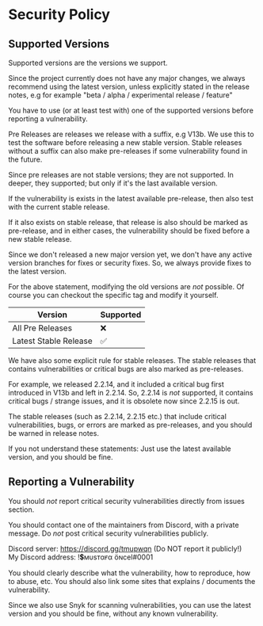 # Security Policy

## Supported Versions

Supported versions are the versions we support.

Since the project currently does not have any major changes, we always
recommend using the latest version, unless explicitly stated in the release notes,
e.g for example "beta / alpha / experimental release / feature"

You have to use (or at least test with) one of the supported versions before reporting
a vulnerability.

Pre Releases are releases we release with a suffix, e.g V13b. We use this to
test the software before releasing a new stable version. Stable releases without a suffix can also
make pre-releases if some vulnerability found in the future.

Since pre releases are not stable versions; they are not supported. In deeper,
they supported; but only if it's the last available version.

If the vulnerability is exists in the latest available pre-release, then
also test with the current stable release.

If it also exists on stable release, that release is also should be marked as pre-release, 
and in either cases, the vulnerability should be fixed before a new stable release.

Since we don't released a new major version yet, we don't have any active
version branches for fixes or security fixes. So, we always provide fixes to the latest version.

For the above statement, modifying the old versions are _not_ possible. Of course
you can checkout the specific tag and modify it yourself.

| Version | Supported          |
| ------- | ------------------ |
| All Pre Releases   | :x:                |
| Latest Stable Release   | :white_check_mark: |

We have also some explicit rule for stable releases. The stable releases that contains vulnerabilities or
critical bugs are also marked as pre-releases.

For example, we released 2.2.14, and it included a critical bug first introduced in V13b and left in 2.2.14. 
So, 2.2.14 is _not_ supported, it contains critical bugs / strange issues, and it is obsolete now since 2.2.15 is out.

The stable releases (such as 2.2.14, 2.2.15 etc.) that include critical vulnerabilities, bugs, or errors
are marked as pre-releases, and you should be warned in release notes.

If you not understand these statements: Just use the latest available version, and you should
be fine.

## Reporting a Vulnerability

You should _not_ report critical security vulnerabilities directly from
issues section.

You should contact one of the maintainers from Discord, with a
private message. Do _not_ post critical security vulnerabilities publicly.

Discord server: https://discord.gg/tmupwqn (Do NOT report it publicly!)  
My Discord address: !💲мυѕтαғα öɴcel#0001

You should clearly describe what the vulnerability, how to reproduce, how to abuse, etc. You should
also link some sites that explains / documents the vulnerability.

Since we also use Snyk for scanning vulnerabilities, you can use the latest version
and you should be fine, without any known vulnerability.
